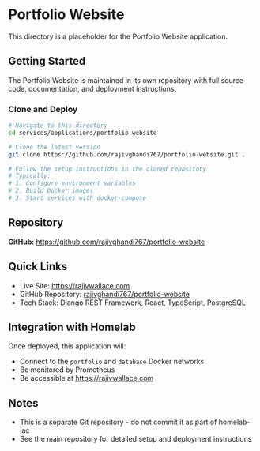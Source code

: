 # Portfolio Website

This directory is a placeholder for the Portfolio Website application.

## Getting Started

The Portfolio Website is maintained in its own repository with full source code, documentation, and deployment instructions.

### Clone and Deploy

```bash
# Navigate to this directory
cd services/applications/portfolio-website

# Clone the latest version
git clone https://github.com/rajivghandi767/portfolio-website.git .

# Follow the setup instructions in the cloned repository
# Typically:
# 1. Configure environment variables
# 2. Build Docker images
# 3. Start services with docker-compose
```

## Repository

**GitHub:** https://github.com/rajivghandi767/portfolio-website

## Quick Links

- Live Site: https://rajivwallace.com
- GitHub Repository: [rajivghandi767/portfolio-website](https://github.com/rajivghandi767/portfolio-website)
- Tech Stack: Django REST Framework, React, TypeScript, PostgreSQL

## Integration with Homelab

Once deployed, this application will:

- Connect to the `portfolio` and `database` Docker networks
- Be monitored by Prometheus
- Be accessible at https://rajivwallace.com

## Notes

- This is a separate Git repository - do not commit it as part of homelab-iac
- See the main repository for detailed setup and deployment instructions
